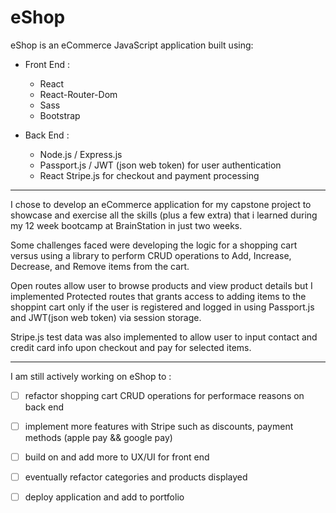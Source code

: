 # eShop

eShop is an eCommerce JavaScript application built using:

 * Front End :
    * React
    * React-Router-Dom
    * Sass
    * Bootstrap

 * Back End : 
    * Node.js / Express.js
    * Passport.js / JWT (json web token) for user authentication
    * React Stripe.js for checkout and payment processing
    
<hr/>

I chose to develop an eCommerce application for my capstone project to showcase and exercise all the skills 
(plus a few extra) that i learned during my 12 week bootcamp at BrainStation in just two weeks.

Some challenges faced were developing the logic for a shopping cart versus using a library to perform CRUD operations
to Add, Increase, Decrease, and Remove items from the cart.

Open routes allow user to browse products and view product details but I implemented Protected routes that grants access to adding items 
to the shoppint cart only if the user is registered and logged in using Passport.js and JWT(json web token) via session storage.

Stripe.js test data was also implemented to allow user to input contact and credit card info upon checkout and pay for selected items.

<hr/>

I am still actively working on eShop to :
  - [ ] refactor shopping cart CRUD operations for performace reasons on back end
  - [ ] implement more features with Stripe such as discounts, payment methods (apple pay && google pay)
  - [ ] build on and add more to UX/UI for front end
  - [ ] eventually refactor categories and products displayed
  - [ ] deploy application and add to portfolio

